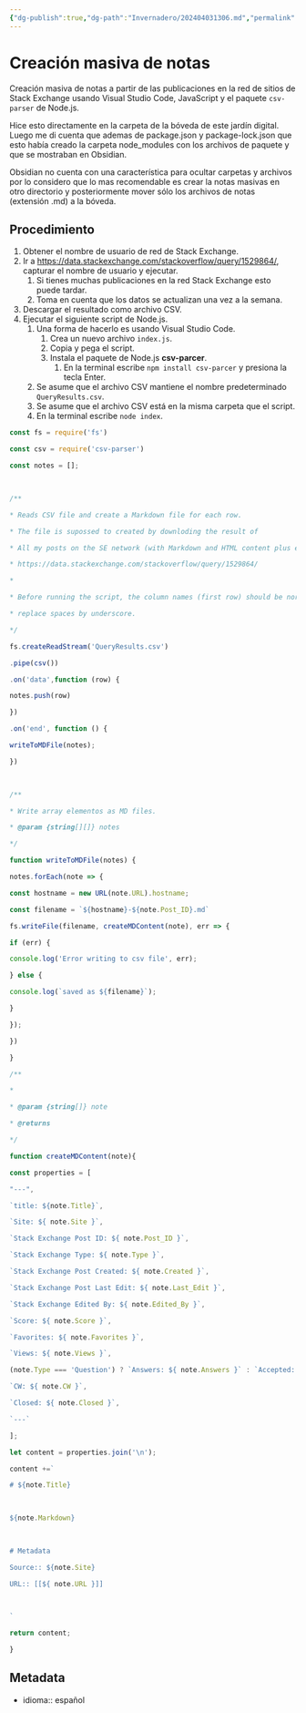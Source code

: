 ```yaml
---
{"dg-publish":true,"dg-path":"Invernadero/202404031306.md","permalink":"/invernadero/202404031306/","title":"Creación masiva de notas","dgEnableSearch":true,"noteIcon":"2","created":"2024-04-03T13:06:05.750-06:00","updated":"2024-04-04T09:17:59.476-06:00"}
---
```


# Creación masiva de notas 
Creación masiva de notas a partir de las publicaciones en la red de sitios de Stack Exchange usando Visual Studio Code, JavaScript y el paquete `csv-parser` de Node.js.

Hice esto directamente en la carpeta de la bóveda de este jardín digital. Luego me di  cuenta que ademas de package.json y package-lock.json que esto había creado la carpeta node_modules con los archivos de paquete y que se mostraban en Obsidian.

Obsidian no cuenta con una característica para ocultar carpetas y archivos por lo considero que lo mas recomendable es crear la notas masivas en otro directorio y posteriormente mover sólo los archivos de notas (extensión .md) a la bóveda.

## Procedimiento
1. Obtener el nombre de usuario de red de Stack Exchange.
2. Ir a  https://data.stackexchange.com/stackoverflow/query/1529864/, capturar el nombre de usuario y ejecutar. 
	1. Si tienes muchas publicaciones en la red Stack Exchange esto puede tardar.
	2. Toma en cuenta que los datos se actualizan una vez a la semana.
3. Descargar el resultado como archivo CSV.
4. Ejecutar el siguiente script de Node.js.
	1. Una forma de hacerlo es usando Visual Studio Code.
		1. Crea un nuevo archivo `index.js`.
		2. Copia y pega el script.
		3. Instala el paquete de Node.js **csv-parcer**.
			1. En la terminal escribe `npm install csv-parcer` y presiona la tecla Enter.
	2. Se asume que el archivo CSV mantiene el nombre predeterminado `QueryResults.csv`.
	3. Se asume que el archivo CSV está en la misma carpeta que el script.
	4. En la terminal escribe `node index`.

```js
const fs = require('fs')

const csv = require('csv-parser')

const notes = [];

  

/**

* Reads CSV file and create a Markdown file for each row.

* The file is supossed to created by downloding the result of

* All my posts on the SE network (with Markdown and HTML content plus editors and status)

* https://data.stackexchange.com/stackoverflow/query/1529864/

*

* Before running the script, the column names (first row) should be normalized, i.e.,

* replace spaces by underscore.

*/

fs.createReadStream('QueryResults.csv')

.pipe(csv())

.on('data',function (row) {

notes.push(row)

})

.on('end', function () {

writeToMDFile(notes);

})

  

/**

* Write array elementos as MD files.

* @param {string[][]} notes

*/

function writeToMDFile(notes) {

notes.forEach(note => {

const hostname = new URL(note.URL).hostname;

const filename = `${hostname}-${note.Post_ID}.md`

fs.writeFile(filename, createMDContent(note), err => {

if (err) {

console.log('Error writing to csv file', err);

} else {

console.log(`saved as ${filename}`);

}

});

})

}

/**

*

* @param {string[]} note

* @returns

*/

function createMDContent(note){

const properties = [

"---",

`title: ${note.Title}`,

`Site: ${ note.Site }`,

`Stack Exchange Post ID: ${ note.Post_ID }`,

`Stack Exchange Type: ${ note.Type }`,

`Stack Exchange Post Created: ${ note.Created }`,

`Stack Exchange Post Last Edit: ${ note.Last_Edit }`,

`Stack Exchange Edited By: ${ note.Edited_By }`,

`Score: ${ note.Score }`,

`Favorites: ${ note.Favorites }`,

`Views: ${ note.Views }`,

(note.Type === 'Question') ? `Answers: ${ note.Answers }` : `Accepted: ${ note.Accepted }`,

`CW: ${ note.CW }`,

`Closed: ${ note.Closed }`,

`---`

];

let content = properties.join('\n');

content +=`

# ${note.Title}

  

${note.Markdown}

  

# Metadata

Source:: ${note.Site}

URL:: [[${ note.URL }]]

  

`

return content;

}
```

## Metadata
- idioma:: español